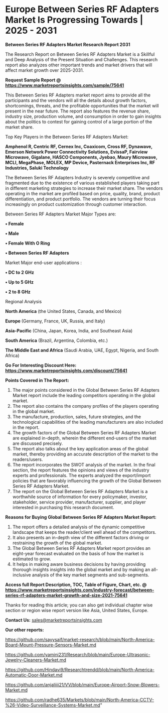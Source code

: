 # Europe Between Series RF Adapters Market Is Progressing Towards | 2025 - 2031

<strong>Between Series RF Adapters Market Research Report 2031</strong>

The Research Report on Between Series RF Adapters Market is a Skillful and Deep Analysis of the Present Situation and Challenges. This research report also analyzes other important trends and market drivers that will affect market growth over 2025-2031.

<strong>Request Sample Report @ <a href=https://www.marketreportsinsights.com/sample/75641>https://www.marketreportsinsights.com/sample/75641</a></strong>

This Between Series RF Adapters market report aims to provide all the participants and the vendors will all the details about growth factors, shortcomings, threats, and the profitable opportunities that the market will present in the near future. The report also features the revenue share, industry size, production volume, and consumption in order to gain insights about the politics to contest for gaining control of a large portion of the market share.

Top Key Players in the Between Series RF Adapters Market:

<strong>Amphenol R, Centric RF, Cernex Inc, Coaxicom, Cross RF, Dynawave, Emerson Network Power Connectivity Solutions, EvissaP, Fairview Microwave, Gigalane, HASCO Components, Jyebao, Maury Microwave, MCLI, MegaPhase, MOLEX, MP Device, Pasternack Enterprises Inc, RF Industries, Saluki Technology</strong>

The Between Series RF Adapters Industry is severely competitive and fragmented due to the existence of various established players taking part in different marketing strategies to increase their market share. The vendors operating in the market are profiled based on price, quality, brand, product differentiation, and product portfolio. The vendors are turning their focus increasingly on product customization through customer interaction.

Between Series RF Adapters Market Major Types are:

<strong>• Female

• Male

• Female With O Ring

• Between Series RF Adapters</strong>

Market Major end-user applications :

<strong>• DC to 2 GHz

• Up to 5 GHz

• 2 to 8 GHz</strong>

Regional Analysis

</u><strong><b>North America</b></strong> (the United States, Canada, and Mexico)

<strong><b>Europe </b></strong>(Germany, France, UK, Russia, and Italy)

<strong><b>Asia-Pacific</b></strong> (China, Japan, Korea, India, and Southeast Asia)

<strong><b>South America</b></strong> (Brazil, Argentina, Colombia, etc.)

<strong><b>The Middle East and Africa</b></strong> (Saudi Arabia, UAE, Egypt, Nigeria, and South Africa)

<strong>Go For Interesting Discount Here: <a href=https://www.marketreportsinsights.com/discount/75641>https://www.marketreportsinsights.com/discount/75641</a></strong>

<strong>Points Covered in The Report:</strong>
<ol>
  <li>The major points considered in the Global Between Series RF Adapters Market report include the leading competitors operating in the global market.</li>
  <li>The report also contains the company profiles of the players operating in the global market.</li>
  <li>The manufacture, production, sales, future strategies, and the technological capabilities of the leading manufacturers are also included in the report.</li>
  <li>The growth factors of the Global Between Series RF Adapters Market are explained in-depth, wherein the different end-users of the market are discussed precisely.</li>
  <li>The report also talks about the key application areas of the global market, thereby providing an accurate description of the market to the readers/users.</li>
  <li>The report incorporates the SWOT analysis of the market. In the final section, the report features the opinions and views of the industry experts and professionals. The experts analyzed the export/import policies that are favorably influencing the growth of the Global Between Series RF Adapters Market.</li>
  <li>The report on the Global Between Series RF Adapters Market is a worthwhile source of information for every policymaker, investor, stakeholder, service provider, manufacturer, supplier, and player interested in purchasing this research document.</li>
</ol>
<strong>Reasons for Buying Global Between Series RF Adapters Market Report:</strong>

<ol>
  <li>The report offers a detailed analysis of the dynamic competitive landscape that keeps the reader/client well ahead of the competitors.</li>
  <li>It also presents an in-depth view of the different factors driving or restraining the growth of the global market.</li>
  <li>The Global Between Series RF Adapters Market report provides an eight-year forecast evaluated on the basis of how the market is estimated to grow.</li>
  <li>It helps in making aware business decisions by having providing thorough insights insights into the global market and by making an all-inclusive analysis of the key market segments and sub-segments.</li>
</ol>
<strong>Access full Report Description, TOC, Table of Figure, Chart, etc. @ <a href=https://www.marketreportsinsights.com/industry-forecast/between-series-rf-adapters-market-growth-and-size-2021-75641>https://www.marketreportsinsights.com/industry-forecast/between-series-rf-adapters-market-growth-and-size-2021-75641</a></strong>


Thanks for reading this article; you can also get individual chapter wise section or region wise report version like Asia, United States, Europe.

<strong>Contact Us:</strong>
sales@marketreportsinsights.com

<strong>Our other reports:</strong>

<a href=https://github.com/sayysaif/market-research/blob/main/North-America-Board-Mount-Pressure-Sensors-Market.md>https://github.com/sayysaif/market-research/blob/main/North-America-Board-Mount-Pressure-Sensors-Market.md</a>

<a href=https://github.com/yamini231/Research/blob/main/Europe-Ultrasonic-Jewelry-Cleaners-Market.md>https://github.com/yamini231/Research/blob/main/Europe-Ultrasonic-Jewelry-Cleaners-Market.md</a>

<a href=https://github.com/Hindavi9/Researchtrendd/blob/main/North-America-Automatic-Door-Market.md>https://github.com/Hindavi9/Researchtrendd/blob/main/North-America-Automatic-Door-Market.md</a>

<a href=https://github.com/anjaliiii21/VV/blob/main/Europe-Airport-Snow-Blowers-Market.md>https://github.com/anjaliiii21/VV/blob/main/Europe-Airport-Snow-Blowers-Market.md</a>

<a href=https://github.com/radhe635/Markets/blob/main/North-America-CCTV-%26-Video-Surveillance-Systems-Market.md>https://github.com/radhe635/Markets/blob/main/North-America-CCTV-%26-Video-Surveillance-Systems-Market.md</a>"
